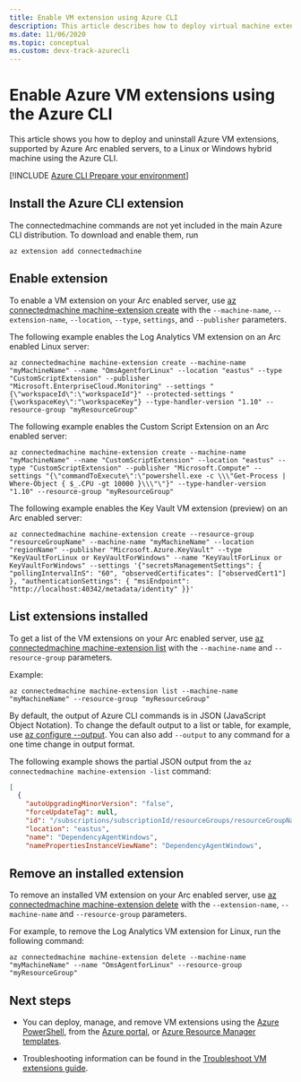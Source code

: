 ```yaml
---
title: Enable VM extension using Azure CLI
description: This article describes how to deploy virtual machine extensions to Azure Arc enabled servers running in hybrid cloud environments using the Azure CLI.
ms.date: 11/06/2020
ms.topic: conceptual
ms.custom: devx-track-azurecli
---
```


# Enable Azure VM extensions using the Azure CLI

This article shows you how to deploy and uninstall Azure VM extensions, supported by Azure Arc enabled servers, to a Linux or Windows hybrid machine using the Azure CLI.

[!INCLUDE [Azure CLI Prepare your environment](../../../includes/azure-cli-prepare-your-environment.md)]

## Install the Azure CLI extension

The connectedmachine commands are not yet included in the main Azure CLI distribution. To download and enable them, run

```azurecli
az extension add connectedmachine
```

## Enable extension

To enable a VM extension on your Arc enabled server, use [az connectedmachine machine-extension create](/cli/azure/ext/connectedmachine/connectedmachine/machine-extension#ext_connectedmachine_az_connectedmachine_machine_extension_create) with the `--machine-name`, `--extension-name`, `--location`, `--type`, `settings`, and `--publisher` parameters.

The following example enables the Log Analytics VM extension on an Arc enabled Linux server:

```azurecli
az connectedmachine machine-extension create --machine-name "myMachineName" --name "OmsAgentforLinux" --location "eastus" --type "CustomScriptExtension" --publisher "Microsoft.EnterpriseCloud.Monitoring" --settings "{\"workspaceId\":\"workspaceId"}" --protected-settings "{\workspaceKey\":"\workspaceKey"} --type-handler-version "1.10" --resource-group "myResourceGroup"
```

The following example enables the Custom Script Extension on an Arc enabled server:

```azurecli
az connectedmachine machine-extension create --machine-name "myMachineName" --name "CustomScriptExtension" --location "eastus" --type "CustomScriptExtension" --publisher "Microsoft.Compute" --settings "{\"commandToExecute\":\"powershell.exe -c \\\"Get-Process | Where-Object { $_.CPU -gt 10000 }\\\"\"}" --type-handler-version "1.10" --resource-group "myResourceGroup"
```

The following example enables the Key Vault VM extension (preview) on an Arc enabled server:

```azurecli
az connectedmachine machine-extension create --resource-group "resourceGroupName" --machine-name "myMachineName" --location "regionName" --publisher "Microsoft.Azure.KeyVault" --type "KeyVaultForLinux or KeyVaultForWindows" --name "KeyVaultForLinux or KeyVaultForWindows" --settings '{"secretsManagementSettings": { "pollingIntervalInS": "60", "observedCertificates": ["observedCert1"] }, "authenticationSettings": { "msiEndpoint": "http://localhost:40342/metadata/identity" }}'
```

## List extensions installed

To get a list of the VM extensions on your Arc enabled server, use [az connectedmachine machine-extension list](/cli/azure/ext/connectedmachine/connectedmachine/machine-extension#ext_connectedmachine_az_connectedmachine_machine_extension_list) with the `--machine-name` and `--resource-group` parameters.

Example:

```azurecli
az connectedmachine machine-extension list --machine-name "myMachineName" --resource-group "myResourceGroup"
```

By default, the output of Azure CLI commands is in JSON (JavaScript Object Notation). To change the default output to a list or table, for example, use [az configure --output](/cli/azure/reference-index). You can also add `--output` to any command for a one time change in output format.

The following example shows the partial JSON output from the `az connectedmachine machine-extension -list` command:

```json
[
  {
    "autoUpgradingMinorVersion": "false",
    "forceUpdateTag": null,
    "id": "/subscriptions/subscriptionId/resourceGroups/resourceGroupName/providers/Microsoft.HybridCompute/machines/SVR01/extensions/DependencyAgentWindows",
    "location": "eastus",
    "name": "DependencyAgentWindows",
    "namePropertiesInstanceViewName": "DependencyAgentWindows",
```

## Remove an installed extension

To remove an installed VM extension on your Arc enabled server, use [az connectedmachine machine-extension delete](/cli/azure/ext/connectedmachine/connectedmachine/machine-extension#ext_connectedmachine_az_connectedmachine_machine_extension_delete) with the `--extension-name`, `--machine-name` and `--resource-group` parameters.

For example, to remove the Log Analytics VM extension for Linux, run the following command:

```azurecli
az connectedmachine machine-extension delete --machine-name "myMachineName" --name "OmsAgentforLinux" --resource-group "myResourceGroup"
```

## Next steps

- You can deploy, manage, and remove VM extensions using the [Azure PowerShell](manage-vm-extensions-powershell.md), from the [Azure portal](manage-vm-extensions-portal.md), or [Azure Resource Manager templates](manage-vm-extensions-template.md).

- Troubleshooting information can be found in the [Troubleshoot VM extensions guide](troubleshoot-vm-extensions.md).
